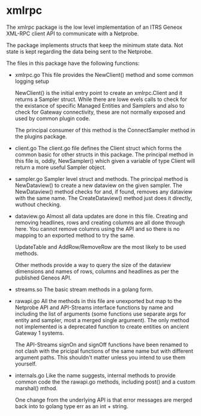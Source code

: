 # xmlrpc

The xmlrpc package is the low level implementation of an ITRS Geneox XML-RPC client
API to communicate with a Netprobe.

The package implements structs that keep the minimum state data. Not state is
kept regarding the data being sent to the Netprobe.

The files in this package have the following functions:

* xmlrpc.go
    This file provides the NewClient() method and some common logging setup

    NewClient() is the initial entry point to create an xmlrpc.Client and it
    returns a Sampler struct. While there are lowe evels calls to check for
    the existance of specific Managed Entities and Samplers and also to check
    for Gateway connectivity, these are not normally exposed and used by common
    plugin code.

    The principal consumer of this method is the ConnectSampler method in the
    plugins package.

* client.go
    The client.go file defines the Client struct which forms the common basic for
    other structs in this package. The principal method in this file is, oddly,
    NewSampler() which given a variable of type Client will return a more useful
    Sampler object.

* sampler.go
    Sampler level struct and methods. The principal method is NewDataview() to
    create a new dataview on the given sampler. The NewDataview() method checks for
    and, if found, removes any dataview with the same name. The CreateDataview()
    method just does it directly, wuthout checking.

* dataview.go
    Almost all data updates are done in this file. Creating and removing headlines,
    rows and creating columns are all done through here. You cannot remove columns
    using the API and so there is no mapping to an exported method to try the same.

    UpdateTable and AddRow/RemoveRow are the most likely to be used methods.

    Other methods provide a way to query the size of the dataview dimensions and names
    of rows, columns and headlines as per the published Geneos API.

* streams.so
    The basic stream methods in a golang form.

* rawapi.go
    All the methods in this file are unexported but map to the Netprobe API and
    API-Streams interface functions by name and including the list of arguments
    (some functions use separate args for entity and sampler, most a merged
    single argument). The only method not implemented is a deprecated function to
    create entities on ancient Gateway 1 systems.

    The API-Streams signOn and signOff functions have been renamed to not clash with
    the pricipal functions of the same name but with different argument paths. This
    shouldn't matter unless you intend to use them yourself.

* internals.go
    Like the name suggests, internal methods to provide common code the the rawapi.go
    methods, including post() and a custom marshal() mthod.

    One change from the underlying API is that error messages are merged back into
    to golang type err as an int + string.